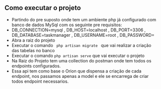
## Como executar o projeto

 - Partindo do pre suposto onde tem um ambiente php já configurado com banco de dados MySql com os seguinte pre requisitos:
 - DB_CONNECTION=mysql ,
   DB_HOST=localhost ,
   DB_PORT=3306 ,
   DB_DATABASE=taskmanager ,
   DB_USERNAME=root ,
   DB_PASSWORD=
 - Abra a raiz do projeto
 - Executar o comando <code> php artisan migrate </code> que vai realizar a criação das tabelas no banco
 - Executar o comando <code>php artisan serve</code> que vai executar o projeto
 - Na Raiz do Projeto tem uma collection do postman onde tem todos os endpoints configurados.
 - Essa api tem como base o Orion que dispensa a criação de cada endpoint, nos passamos apenas a model e ele se encarrega de criar todos endpoint necessarios.
